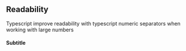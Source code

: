 ## Readability

Typescript improve readability with typescript numeric separators when working with large numbers

#### Subtitle
```js
```
